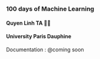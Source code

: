 ### 100 days of Machine Learning

#### Quyen Linh TA 🧑‍💻

#### University Paris Dauphine

Documentation : @coming soon
